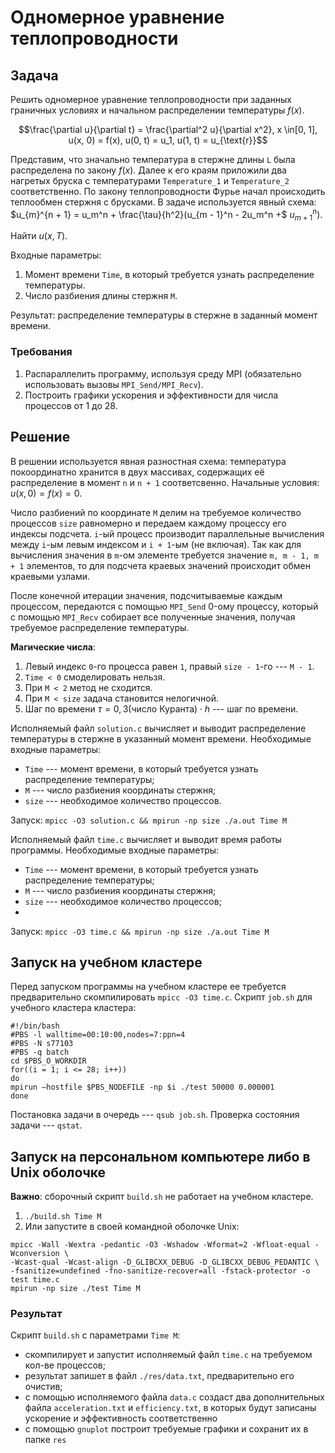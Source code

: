 # **Одномерное уравнение теплопроводности**

## **Задача** 

Решить одномерное уравнение теплопроводности при заданных граничных условиях и
начальном распределении температуры $f(x)$. 

$$\frac{\partial u}{\partial t} = \frac{\partial^2 u}{\partial x^2}, x \in[0, 1], u(x, 0) = f(x), u(0, t) = u_1, u(1, t) = u_{\text{r}}$$

Представим, что значально температура в стержне длины `L` была распределена по
закону $f(x)$. Далее к его краям приложили два нагретых бруска с температурами
`Temperature_1` и `Temperature_2` соответственно. По закону теплопроводности
Фурье начал происходить теплообмен стержня с брусками. В задаче используется
явный схема: $u_{m}^{n + 1} = u_m^n + \frac{\tau}{h^2}(u_{m - 1}^n - 2u_m^n +$
$u_{m + 1}^{n})$.

 Найти $u(x, T)$.

Входные параметры:
1. Момент времени `Time`, в который требуется узнать распределение температуры.
2. Число разбиения длины стержня `M`.

Результат: распределение температуры в стержне в заданный момент времени.

### **Требования**
1. Распараллелить программу, используя среду MPI (обязательно использовать
вызовы `MPI_Send/MPI_Recv`).
2. Построить графики ускорения и эффективности для числа процессов от 1 до 28.

## **Решение**

В решении используется явная разностная схема: температура покоординатно
хранится в двух массивах, содержащих её распределение в момент `n` и `n + 1`
соответсвенно. Начальные условия: $u(x, 0) = f(x) = 0$.

Число разбиений по координате `M` делим на требуемое количество процессов `size`
равномерно и передаем каждому процессу его индексы подсчета. `i`-ый процесс
производит параллельные вычисления между `i`-ым левым индексом и `i + 1`-ым
(не включая). Так как для вычисления значения в `m`-ом элементе требуется
значение `m, m - 1, m + 1` элементов, то для подсчета краевых значений
происходит обмен краевыми узлами. 

После конечной итерации значения, подсчитываемые каждым процессом, передаются с
помощью `MPI_Send` 0-ому процессу, который с помощью `MPI_Recv` собирает
все полученные значения, получая требуемое распределение температуры.

**Магические числа**:
1. Левый индекс `0`-го процесса равен `1`, правый `size - 1`-го --- `M - 1`.
2. `Time < 0` смоделировать нельзя.
3. При `M < 2` метод не сходится.
4. При `M < size` задача становится нелогичной.
5. Шаг по времени $\tau = 0,3 \text{(число Куранта)} \cdot h$ --- шаг по времени.

Исполняемый файл `solution.c` вычисляет и выводит распределение температуры в 
стержне в указанный момент времени. Необходимые входные параметры:
 - `Time` --- момент времени, в который требуется узнать распределение температуры;
 - `M` --- число разбиения координаты стержня;
 - `size` --- необходимое количество процессов.

Запуск: `mpicc -O3 solution.c && mpirun -np size ./a.out Time M`

Исполняемый файл `time.c` вычисляет и выводит время работы программы.
Необходимые входные параметры:
 - `Time` --- момент времени, в который требуется узнать распределение температуры;
 - `M` --- число разбиения координаты стержня;
 - `size` --- необходимое количество процессов;
 - 
Запуск: `mpicc -O3 time.c && mpirun -np size ./a.out Time M`

## **Запуск на учебном кластере**

Перед запуском программы на учебном кластере ее требуется предварительно
скомпилировать `mpicc -O3 time.c`. Скрипт `job.sh` для учебного кластера кластера:
```
#!/bin/bash
#PBS -l walltime=00:10:00,nodes=7:ppn=4
#PBS -N s77103
#PBS -q batch
cd $PBS_O_WORKDIR
for((i = 1; i <= 28; i++))
do
mpirun —hostfile $PBS_NODEFILE -np $i ./test 50000 0.000001
done
```
Постановка задачи в очередь --- `qsub job.sh`. Проверка состояния задачи --- `qstat`.

## **Запуск на персональном компьютере либо в Unix оболочке**

**Важно**: сборочный скрипт `build.sh` не работает на учебном кластере.
1. `./build.sh Time M`
2. Или запустите в своей командной оболочке Unix:

```
mpicc -Wall -Wextra -pedantic -O3 -Wshadow -Wformat=2 -Wfloat-equal -Wconversion \
-Wcast-qual -Wcast-align -D_GLIBCXX_DEBUG -D_GLIBCXX_DEBUG_PEDANTIC \
-fsanitize=undefined -fno-sanitize-recover=all -fstack-protector -o test time.c
mpirun -np size ./test Time M
```

### **Результат**

Скрипт `build.sh` с параметрами `Time M`:
 - скомпилирует и запустит исполняемый файл `time.c` на требуемом кол-ве процессов;
 - результат запишет в файл `./res/data.txt`, предварительно его очистив;
 - с помощью исполняемого файла `data.c` создаст два дополнительных файла
`acceleration.txt` и `efficiency.txt`, в которых будут записаны ускорение и
эффективность соответственно
 - с помощью `gnuplot` построит требуемые графики и сохранит их в папкe `res`